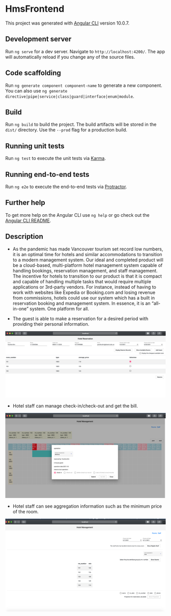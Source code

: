 # HmsFrontend

This project was generated with [Angular CLI](https://github.com/angular/angular-cli) version 10.0.7.

## Development server

Run `ng serve` for a dev server. Navigate to `http://localhost:4200/`. The app will automatically reload if you change any of the source files.

## Code scaffolding

Run `ng generate component component-name` to generate a new component. You can also use `ng generate directive|pipe|service|class|guard|interface|enum|module`.

## Build

Run `ng build` to build the project. The build artifacts will be stored in the `dist/` directory. Use the `--prod` flag for a production build.

## Running unit tests

Run `ng test` to execute the unit tests via [Karma](https://karma-runner.github.io).

## Running end-to-end tests

Run `ng e2e` to execute the end-to-end tests via [Protractor](http://www.protractortest.org/).

## Further help

To get more help on the Angular CLI use `ng help` or go check out the [Angular CLI README](https://github.com/angular/angular-cli/blob/master/README.md).


## Description
- As the pandemic has made Vancouver tourism set record low numbers, it is an optimal time for hotels and similar accommodations to transition to a modern management system. Our ideal and completed product will be a cloud-based, multi-platform hotel management system capable of handling bookings, reservation management, and staff management. The incentive for hotels to transition to our product is that it is compact and capable of handling multiple tasks that would require multiple applications or 3rd-party vendors. For instance, instead of having to work with websites like Expedia or Booking.com and losing revenue from commissions, hotels could use our system which has a built in reservation booking and management system. In essence, it is an “all-in-one” system. One platform for all.

- The guest is able to make a reservation for a desired period with providing their personal information.
<img src="https://github.com/yoonhaK/Hotel_Management_Frontend/blob/master/Guest_make_reservation.png" width="600"/>

- Hotel staff can manage check-in/check-out and get the bill.
<img src="https://github.com/yoonhaK/Hotel_Management_Frontend/blob/master/staff_can_checkin_out.png" width="600"/>

- Hotel staff can see aggregation information such as the minimum price of the room.
<img src="https://github.com/yoonhaK/Hotel_Management_Frontend/blob/master/what_staff_can_see.png" width="600"/>
